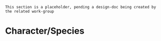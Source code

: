 ```admonish warning "Attention: Placeholder!"
This section is a placeholder, pending a design-doc being created by the related work-group
```

# Character/Species
